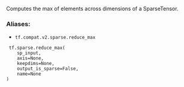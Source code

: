Computes the max of elements across dimensions of a SparseTensor.
### Aliases:
- `tf.compat.v2.sparse.reduce_max`

```
 tf.sparse.reduce_max(
    sp_input,
    axis=None,
    keepdims=None,
    output_is_sparse=False,
    name=None
)
```
